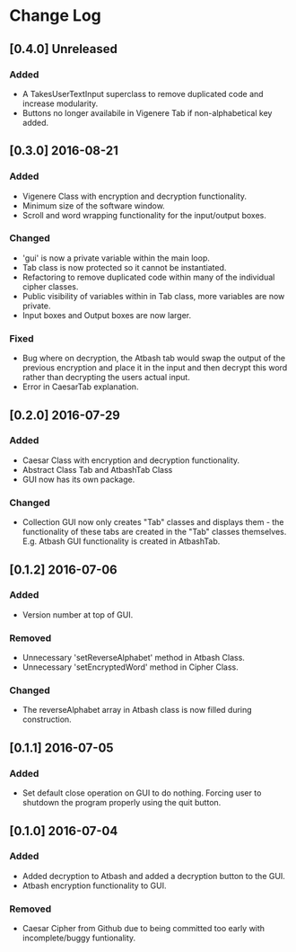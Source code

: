 # Change Log

## [0.4.0] Unreleased
### Added
 * A TakesUserTextInput superclass to remove duplicated code and increase modularity.
 * Buttons no longer availabile in Vigenere Tab if non-alphabetical key added.

## [0.3.0] 2016-08-21
### Added
 * Vigenere Class with encryption and decryption functionality.
 * Minimum size of the software window.
 * Scroll and word wrapping functionality for the input/output boxes.

### Changed
 * 'gui' is now a private variable within the main loop.
 * Tab class is now protected so it cannot be instantiated.
 * Refactoring to remove duplicated code within many of the individual cipher classes.
 * Public visibility of variables within in Tab class, more variables are now private.
 * Input boxes and Output boxes are now larger.

### Fixed
 * Bug where on decryption, the Atbash tab would swap the output of the previous encryption and place it in the input and then decrypt this word rather than decrypting the users actual input.
 * Error in CaesarTab explanation.

## [0.2.0] 2016-07-29
### Added
 * Caesar Class with encryption and decryption functionality.
 * Abstract Class Tab and AtbashTab Class
 * GUI now has its own package.

### Changed
 * Collection GUI now only creates "Tab" classes and displays them - the functionality of these tabs are created in the "Tab" classes themselves. E.g. Atbash GUI functionality is created in AtbashTab.

## [0.1.2] 2016-07-06
### Added
 * Version number at top of GUI.

### Removed
 * Unnecessary 'setReverseAlphabet' method in Atbash Class.
 * Unnecessary 'setEncryptedWord' method in Cipher Class.

### Changed
 * The reverseAlphabet array in Atbash class is now filled during construction.

## [0.1.1] 2016-07-05
### Added
  * Set default close operation on GUI to do nothing. Forcing user to shutdown the program properly using the quit button.

## [0.1.0] 2016-07-04
### Added
 * Added decryption to Atbash and added a decryption button to the GUI.
 * Atbash encryption functionality to GUI.

### Removed
  * Caesar Cipher from Github due to being committed too early with incomplete/buggy funtionality.
